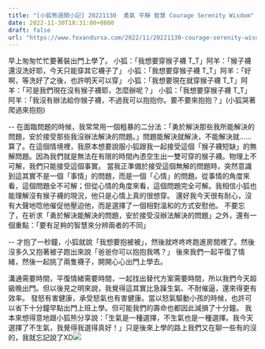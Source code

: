```yaml
---
title: "[小狐熊週間小記] 20221130  勇氣 平靜 智慧 Courage Serenity Wisdom"
date: 2022-11-30T18:31:00+0800
draft: false
url: "https://www.foxandursa.com/2022/11/20221130-courage-serenity-wisdom.html"
---
```



早上匆匆忙忙要著裝出門上學了。
小狐：「我想要穿猴子襪 T_T」阿羊：「猴子襪還沒洗好耶，今天只能穿其它襪子了」
小狐：「我想要穿猴子襪 T_T」阿羊：「好啊，等洗好了之後，也許明天可以穿」
小狐：「我想要現在就穿猴子襪 T_T」阿羊：「可是我們現在沒有猴子襪耶，怎麼辦呢？」
小狐：「我想要穿猴子襪 T_T」阿羊：「我沒有辦法給你猴子襪，不過我可以抱抱你。要不要來抱抱？」(小狐哭著爬過來抱抱)

--
在面臨問題的時候，我常常用一個粗暴的二分法：「勇於解決那些我所能解決的問題，安於接受那些我沒辦法解決的問題。」問題能解決就解決，不能解決就……算了。在這個情境裡，我原本想要說服小狐跟我一起接受這個「猴子襪短缺」的無解問題。因為我們就是無法在有限的時間內憑空生出一雙可穿的猴子襪。物理上不可解，我們只能接受這個事實。
當我正準備於接受這個無解的問題時，突然意識到這其實不是一個「事情」的問題，而是一個「心情」的問題。從事情的角度來看，這個問題全不可解；但從心情的角度來看，這個問題完全可解。我相信小狐也能理解沒有猴子襪的現況，他只是心情上真的很想穿。
還好我今天很有耐心，沒有大聲地唸他催促他壓迫他，而是選擇了一個相對溫和的方式安慰他。
不要忘了，在祈求「勇於解決能解決的問題，安於接受沒辦法解決的問題」之外，還有一個重點：「要有足夠的智慧來分辨兩者的不同」

--
才抱了一秒鐘，小狐就說「我想要抱被被」，然後就咚咚咚跑進房間裡了。然後沒多久又抱著被子跑出來說「爸爸你可以抱抱我嗎？」
後來我們一起平復了情緒，然後一起挑了兩隻襪子，開開心心出門上學去。

溝通需要時間，平復情緒需要時間，一起找出替代方案需要時間，所以我們今天超級晚出門。但以後見之明來說，我覺得這其實比急躁生氣、不耐催逼，還來得更有效率。
發怒有害健康，承受怒氣也有害健康。當以怒氣驅動小孩的時候，也許可以省下十分鐘早點出門上班上學。但可能我們的壽命也都因此減損了十分鐘。
我本來想得意地跟小狐熊分享說：「生氣是一種選擇，不生氣也是一種選擇。我今天選擇了不生氣，我覺得我選得真好！」只是後來上學的路上我們又在聊一些有的沒的，我就忘記說了XD![]($https://blogger.googleusercontent.com/img/a/AVvXsEhWuMdnVYgnIEl5fP4Vf9him6uyo_pb-Rn8SbHB0WcACixD9Mm9R9Yy-FCZG4DDpiBfiHz1W9D49s8XDKwrzsj_EYLgqlbzxOOCo4HFQZqC459hwb5U2BK-KaL9HU6OWO69IIeaiH_tz_MR16EyKXOJXScchCmvEt_BqWf_K-atT2I-DQj4XlZrquGR)


